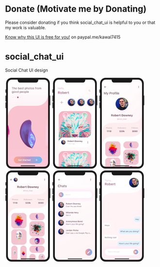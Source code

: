 # Donate (Motivate me by Donating)

Please consider donating if you think social_chat_ui is helpful to you or that my work is valuable.

[Know why this UI is free for you!](https://www.paypal.me/kawal7415) on paypal.me/kawal7415

# social_chat_ui

Social Chat UI design

<img src="image0.png" width="30%" height="30%"> <img src="image1.png" width="30%" height="30%"> <img src="image2.png" width="30%" height="30%"> <img src="image3.png" width="30%" height="30%"> <img src="image4.png" width="30%" height="30%"> <img src="image5.png" width="30%" height="30%">
